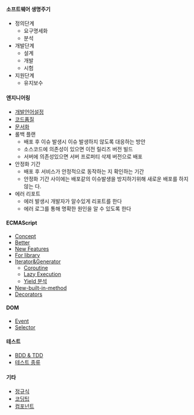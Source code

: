 #### 소프트웨어 생명주기
- 정의단계
  - 요구명세화
  - 분석
- 개발단계
  - 설계
  - 개발
  - 시험
- 지원단계
  - 유지보수

#### 엔지니어링
- [개발언어설정](개발언어설정)
- [코드품질](코드품질)
- [문서화](문서화)
- 롤백 플랜
  - 배포 후 이슈 발생시 이슈 발생하지 않도록 대응하는 방안
  - 소스코드에 의존성이 있으면 이전 릴리즈 버전 빌드
  - 서버에 의존성있으면 서버 프로퍼티 삭제 버전으로 배포
- 안정화 기간
  - 배포 후 서비스가 안정적으로 동작하는 지 확인하는 기간
  - 안정화 기간 사이에는 배포같의 이슈발생을 방지하기위해 새로운 배포를 하지 않는 다.
- 에러 리포트
  - 에러 발생시 개발자가 알수있게 리포트를 한다
  - 에러 로그를 통해 명확한 원인을 알 수 있도록 한다

#### ECMAScript
- [Concept](Concept)
- [Better](Better)
- [New Features](New+Features)
- [For library](For+library)
- [Iterator&Generator](Iterator&Generator)
  - [Coroutine](Coroutine)
  - [Lazy Execution](Lazy-Execution)
  - [Yield 분석](Yield-분석)
- [New-built-in-method](New-built-in-method)
- [Decorators](Decorators)

#### DOM
- [Event](Event)
- [Selector](Selector)

#### 테스트
- [BDD & TDD](BDD-&-TDD)
- [테스트 종류](%ED%85%8C%EC%8A%A4%ED%8A%B8-%EC%A2%85%EB%A5%98)

#### 기타
- [정규식](정규식)
- [코딩팁](코딩팁)
- [컴포넌트](%EC%BB%B4%ED%8F%AC%EB%84%8C%ED%8A%B8)